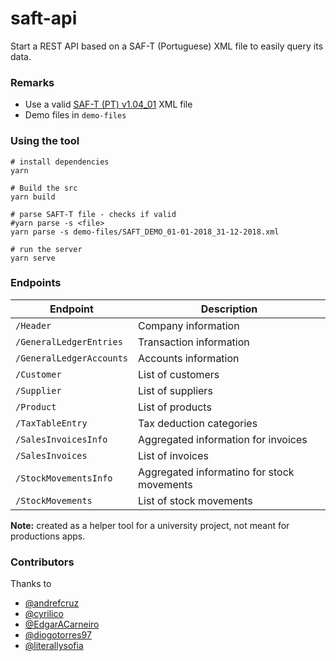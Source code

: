 # saft-api 

Start a REST API based on a SAF-T (Portuguese) XML file to easily query its data.

### Remarks
- Use a valid [SAF-T (PT) v1.04_01](http://info.portaldasfinancas.gov.pt/apps/saft-pt04/SAFTPT1.04_01.xsd) XML file
- Demo files in `demo-files`

### Using the tool

```shell
# install dependencies
yarn

# Build the src
yarn build

# parse SAFT-T file - checks if valid
#yarn parse -s <file>
yarn parse -s demo-files/SAFT_DEMO_01-01-2018_31-12-2018.xml

# run the server 
yarn serve
```

### Endpoints
 Endpoint | Description
--- | --- 
`/Header` | Company information
`/GeneralLedgerEntries` | Transaction information
`/GeneralLedgerAccounts` | Accounts information
`/Customer` | List of customers
`/Supplier`| List of suppliers
`/Product` | List of products
`/TaxTableEntry` | Tax deduction categories
`/SalesInvoicesInfo` | Aggregated information for invoices
`/SalesInvoices` | List of invoices
`/StockMovementsInfo` | Aggregated informatino for stock movements
`/StockMovements` | List of stock movements

**Note:** created as a helper tool for a university project, not meant for productions apps.

### Contributors
Thanks to
- [@andrefcruz](https://github.com/andrefcruz)
- [@cyrilico](https://github.com/cyrilico)
- [@EdgarACarneiro](https://github.com/edgaracarneiro)
- [@diogotorres97](https://github.com/diogotorres97)
- [@literallysofia](https://github.com/literallysofia)
